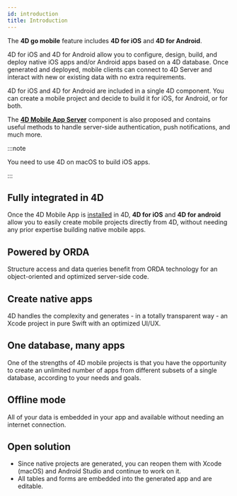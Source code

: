```yaml
---
id: introduction
title: Introduction
---
```




The **4D go mobile** feature includes **4D for iOS** and **4D for Android**. 

4D for iOS and 4D for Android allow you to configure, design, build, and deploy native iOS apps and/or Android apps based on a 4D database. Once generated and deployed, mobile clients can connect to 4D Server and interact with new or existing data with no extra requirements. 

4D for iOS and 4D for Android are included in a single 4D component. You can create a mobile project and decide to build it for iOS, for Android, or for both. 

The [**4D Mobile App Server**](https://github.com/4d/4D-Mobile-App-Server#4d-mobile-app-server) component is also proposed and contains useful methods to handle server-side authentication, push notifications, and much more.

:::note

You need to use 4D on macOS to build iOS apps. 

::: 


## Fully integrated in 4D

Once the 4D Mobile App is [installed](installation.md) in 4D, **4D for iOS** and **4D for android** allow you to easily create mobile projects directly from 4D, without needing any prior expertise building native mobile apps. 

## Powered by ORDA

Structure access and data queries benefit from ORDA technology for an object-oriented and optimized server-side code. 

## Create native apps

4D handles the complexity and generates - in a totally transparent way - an Xcode project in pure Swift with an optimized UI/UX. 

## One database, many apps 

One of the strengths of 4D mobile projects is that you have the opportunity to create an unlimited number of apps from different subsets of a single database, according to your needs and goals.

## Offline mode

All of your data is embedded in your app and available without needing an internet connection.

## Open solution

* Since native projects are generated, you can reopen them with Xcode (macOS) and Android Studio and continue to work on it.
* All tables and forms are embedded into the generated app and are editable.
